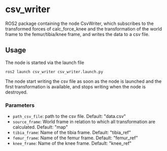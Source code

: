 # csv_writer

ROS2 package containing the node CsvWriter, which subscribes to the transformed forces of calc_force_knee and the transformation of the world frame to the femur/tibia/knee frame, and writes the data to a csv file. 

## Usage

The node is started via the launch file 
```
ros2 launch csv_writer csv_writer.launch.py
```
The node start writing the csv file as soon as the node is launched and the first transformation is available, and stops writing when the node is destroyed. 

### Parameters

- `path_csv_file`: path to the csv file. Default: "data.csv"
- `source_frame`: World frame in relation to which all transformation are calculated. Default: "map"
- `tibia_frame`: Name of the tibia frame. Default: "tibia_ref"
- `femur_frame`: Name of the femur frame. Default: "femur_ref"
- `knee_frame`: Name of the knee frame. Default: "knee_ref"

